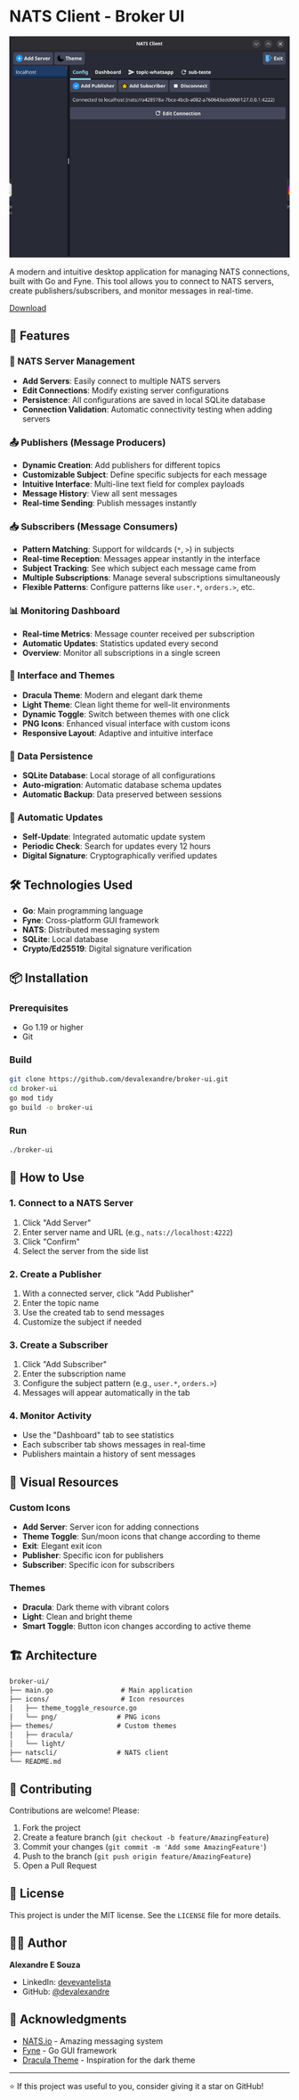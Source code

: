 # NATS Client - Broker UI

![NATS Client](assets/screenshot.png)

A modern and intuitive desktop application for managing NATS connections, built with Go and Fyne. This tool allows you to connect to NATS servers, create publishers/subscribers, and monitor messages in real-time.

[Download](https://geoffrey-artefacts.fynelabs.com/github/devalexandre/devalexandre/broker-ui/825/index.html)

## 🚀 Features

### 📡 NATS Server Management
- **Add Servers**: Easily connect to multiple NATS servers
- **Edit Connections**: Modify existing server configurations
- **Persistence**: All configurations are saved in local SQLite database
- **Connection Validation**: Automatic connectivity testing when adding servers

### 📤 Publishers (Message Producers)
- **Dynamic Creation**: Add publishers for different topics
- **Customizable Subject**: Define specific subjects for each message
- **Intuitive Interface**: Multi-line text field for complex payloads
- **Message History**: View all sent messages
- **Real-time Sending**: Publish messages instantly

### 📥 Subscribers (Message Consumers)
- **Pattern Matching**: Support for wildcards (`*`, `>`) in subjects
- **Real-time Reception**: Messages appear instantly in the interface
- **Subject Tracking**: See which subject each message came from
- **Multiple Subscriptions**: Manage several subscriptions simultaneously
- **Flexible Patterns**: Configure patterns like `user.*`, `orders.>`, etc.

### 📊 Monitoring Dashboard
- **Real-time Metrics**: Message counter received per subscription
- **Automatic Updates**: Statistics updated every second
- **Overview**: Monitor all subscriptions in a single screen

### 🎨 Interface and Themes
- **Dracula Theme**: Modern and elegant dark theme
- **Light Theme**: Clean light theme for well-lit environments
- **Dynamic Toggle**: Switch between themes with one click
- **PNG Icons**: Enhanced visual interface with custom icons
- **Responsive Layout**: Adaptive and intuitive interface

### 💾 Data Persistence
- **SQLite Database**: Local storage of all configurations
- **Auto-migration**: Automatic database schema updates
- **Automatic Backup**: Data preserved between sessions

### 🔄 Automatic Updates
- **Self-Update**: Integrated automatic update system
- **Periodic Check**: Search for updates every 12 hours
- **Digital Signature**: Cryptographically verified updates

## 🛠️ Technologies Used

- **Go**: Main programming language
- **Fyne**: Cross-platform GUI framework
- **NATS**: Distributed messaging system
- **SQLite**: Local database
- **Crypto/Ed25519**: Digital signature verification

## 📦 Installation

### Prerequisites
- Go 1.19 or higher
- Git

### Build
```bash
git clone https://github.com/devalexandre/broker-ui.git
cd broker-ui
go mod tidy
go build -o broker-ui
```

### Run
```bash
./broker-ui
```

## 🎯 How to Use

### 1. Connect to a NATS Server
1. Click "Add Server"
2. Enter server name and URL (e.g., `nats://localhost:4222`)
3. Click "Confirm"
4. Select the server from the side list

### 2. Create a Publisher
1. With a connected server, click "Add Publisher"
2. Enter the topic name
3. Use the created tab to send messages
4. Customize the subject if needed

### 3. Create a Subscriber
1. Click "Add Subscriber"
2. Enter the subscription name
3. Configure the subject pattern (e.g., `user.*`, `orders.>`)
4. Messages will appear automatically in the tab

### 4. Monitor Activity
- Use the "Dashboard" tab to see statistics
- Each subscriber tab shows messages in real-time
- Publishers maintain a history of sent messages

## 🎨 Visual Resources

### Custom Icons
- **Add Server**: Server icon for adding connections
- **Theme Toggle**: Sun/moon icons that change according to theme
- **Exit**: Elegant exit icon
- **Publisher**: Specific icon for publishers
- **Subscriber**: Specific icon for subscribers

### Themes
- **Dracula**: Dark theme with vibrant colors
- **Light**: Clean and bright theme
- **Smart Toggle**: Button icon changes according to active theme

## 🏗️ Architecture

```
broker-ui/
├── main.go                 # Main application
├── icons/                  # Icon resources
│   ├── theme_toggle_resource.go
│   └── png/               # PNG icons
├── themes/                # Custom themes
│   ├── dracula/
│   └── light/
├── natscli/               # NATS client
└── README.md
```

## 🤝 Contributing

Contributions are welcome! Please:

1. Fork the project
2. Create a feature branch (`git checkout -b feature/AmazingFeature`)
3. Commit your changes (`git commit -m 'Add some AmazingFeature'`)
4. Push to the branch (`git push origin feature/AmazingFeature`)
5. Open a Pull Request

## 📝 License

This project is under the MIT license. See the `LICENSE` file for more details.

## 👨‍💻 Author

**Alexandre E Souza**
- LinkedIn: [devevantelista](https://www.linkedin.com/in/devevantelista)
- GitHub: [@devalexandre](https://github.com/devalexandre)

## 🙏 Acknowledgments

- [NATS.io](https://nats.io/) - Amazing messaging system
- [Fyne](https://fyne.io/) - Go GUI framework
- [Dracula Theme](https://draculatheme.com/) - Inspiration for the dark theme

---

⭐ If this project was useful to you, consider giving it a star on GitHub!
